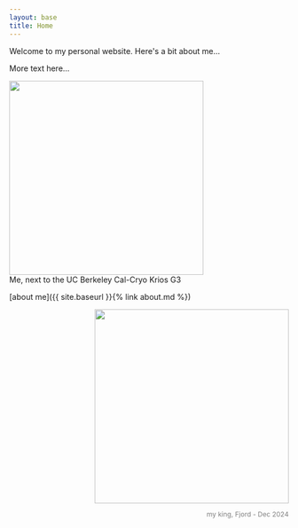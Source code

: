 ```yaml
---
layout: base
title: Home
---
```


<div class="about-container">
  <div class="text">
    <p>Welcome to my personal website. Here's a bit about me...</p>
    <p>More text here...</p>
    <!-- Add more text or content as needed -->
  </div>

  <div class="image">
    <img src="https://hltorresvera.github.io/assets/images/me.jpg" width="350" />
    <div class="caption">Me, next to the UC Berkeley Cal-Cryo Krios G3</div>
  </div>
</div>

[about me]({{ site.baseurl }}{% link about.md %})

<div style="text-align: right;">
  <img src="https://hltorresvera.github.io/assets/images/profile.png" width="350">
  <p style="font-size: 12px; color: gray;">my king, Fjord - Dec 2024</p>
</div>
